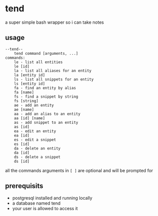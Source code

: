 # tend
a super simple bash wrapper so i can take notes

## usage

```
--tend--
    tend command [arguments, ...]
commands:
    le - list all entities
    le [id]
    la - list all aliases for an entity
    la [entity id]
    ls - list all snippets for an entity
    ls [entity id]
    fa - find an entity by alias
    fa [name]
    fs - find a snippet by string
    fs [string]
    ae - add an entity
    ae [name]
    aa - add an alias to an entity
    aa [id] [name]
    as - add snippet to an entity
    as [id]
    ea - edit an entity
    ea [id]
    es - edit a snippet
    es [id]
    da - delete an entity
    da [id]
    ds - delete a snippet
    ds [id]
```

all the commands arguments in `[ ]` are optional and will be prompted for

## prerequisits

- postgresql installed and running locally
- a database named tend
- your user is allowed to access it
